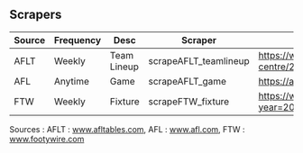 ## Scrapers

|Source | Frequency | Desc | Scraper | Link |   
|--- |--- |--- |--- | --- |   
|AFLT | Weekly | Team Lineup | scrapeAFLT_teamlineup | https://www.afl.com.au/match-centre/2012/1/gws-v-syd |  
|AFL | Anytime | Game | scrapeAFLT_game | https://afltables.com/afl/stats/biglists/bg3.txt |   
|FTW | Weekly | Fixture | scrapeFTW_fixture | https://www.footywire.com/afl/footy/ft_match_list?year=2017 |   

Sources :
AFLT : www.afltables.com, AFL : www.afl.com, FTW : www.footywire.com

